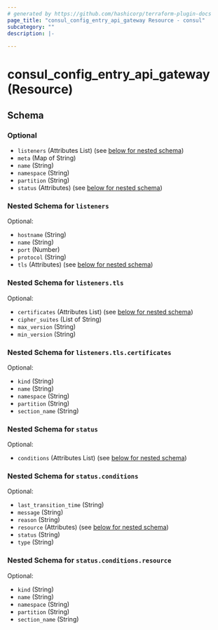 ```yaml
---
# generated by https://github.com/hashicorp/terraform-plugin-docs
page_title: "consul_config_entry_api_gateway Resource - consul"
subcategory: ""
description: |-
  
---
```


# consul_config_entry_api_gateway (Resource)





<!-- schema generated by tfplugindocs -->
## Schema

### Optional

- `listeners` (Attributes List) (see [below for nested schema](#nestedatt--listeners))
- `meta` (Map of String)
- `name` (String)
- `namespace` (String)
- `partition` (String)
- `status` (Attributes) (see [below for nested schema](#nestedatt--status))

<a id="nestedatt--listeners"></a>
### Nested Schema for `listeners`

Optional:

- `hostname` (String)
- `name` (String)
- `port` (Number)
- `protocol` (String)
- `tls` (Attributes) (see [below for nested schema](#nestedatt--listeners--tls))

<a id="nestedatt--listeners--tls"></a>
### Nested Schema for `listeners.tls`

Optional:

- `certificates` (Attributes List) (see [below for nested schema](#nestedatt--listeners--tls--certificates))
- `cipher_suites` (List of String)
- `max_version` (String)
- `min_version` (String)

<a id="nestedatt--listeners--tls--certificates"></a>
### Nested Schema for `listeners.tls.certificates`

Optional:

- `kind` (String)
- `name` (String)
- `namespace` (String)
- `partition` (String)
- `section_name` (String)




<a id="nestedatt--status"></a>
### Nested Schema for `status`

Optional:

- `conditions` (Attributes List) (see [below for nested schema](#nestedatt--status--conditions))

<a id="nestedatt--status--conditions"></a>
### Nested Schema for `status.conditions`

Optional:

- `last_transition_time` (String)
- `message` (String)
- `reason` (String)
- `resource` (Attributes) (see [below for nested schema](#nestedatt--status--conditions--resource))
- `status` (String)
- `type` (String)

<a id="nestedatt--status--conditions--resource"></a>
### Nested Schema for `status.conditions.resource`

Optional:

- `kind` (String)
- `name` (String)
- `namespace` (String)
- `partition` (String)
- `section_name` (String)
